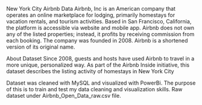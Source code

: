 New York City Airbnb Data
Airbnb, Inc is an American company that operates an online marketplace for lodging, primarily homestays for vacation rentals, and tourism activities. Based in San Francisco, California, the platform is accessible via website and mobile app. 
Airbnb does not own any of the listed properties; instead, it profits by receiving commission from each booking. The company was founded in 2008. Airbnb is a shortened version of its original name.

About Dataset
Since 2008, guests and hosts have used Airbnb to travel in a more unique, personalized way. As part of the Airbnb Inside initiative, this dataset describes the listing activity of homestays in New York City

Dataset was cleaned with MySQL and visualized with PowerBi. The purpose of this is to train and test my data cleaning and visualization skills. Raw dataset under Airbnb_Open_Data_raw.csv file.
